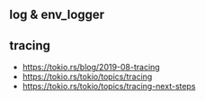 ## log & env_logger

## tracing

* https://tokio.rs/blog/2019-08-tracing
* https://tokio.rs/tokio/topics/tracing
* https://tokio.rs/tokio/topics/tracing-next-steps
